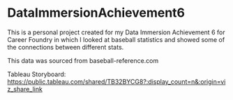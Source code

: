 # DataImmersionAchievement6
This is a personal project created for my Data Immersion Achievement 6 for Career Foundry in which I looked at baseball statistics and showed some of the connections between different stats.

This data was sourced from baseball-reference.com 

Tableau Storyboard: https://public.tableau.com/shared/TB32BYCG8?:display_count=n&:origin=viz_share_link


